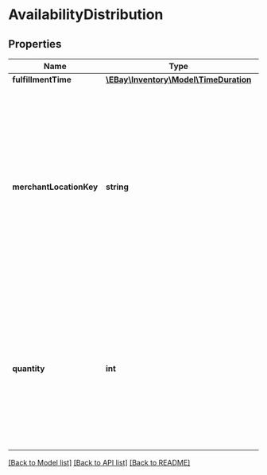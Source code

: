 # AvailabilityDistribution

## Properties
Name | Type | Description | Notes
------------ | ------------- | ------------- | -------------
**fulfillmentTime** | [**\EBay\Inventory\Model\TimeDuration**](TimeDuration.md) |  | [optional] 
**merchantLocationKey** | **string** | The unique identifier of an inventory location where quantity is available for the inventory item. This field is conditionally required to identify the inventory location that has quantity of the inventory item. | [optional] 
**quantity** | **int** | The integer value passed into this field indicates the quantity of the inventory item that is available at this inventory location. This field is conditionally required. | [optional] 

[[Back to Model list]](../../README.md#documentation-for-models) [[Back to API list]](../../README.md#documentation-for-api-endpoints) [[Back to README]](../../README.md)

